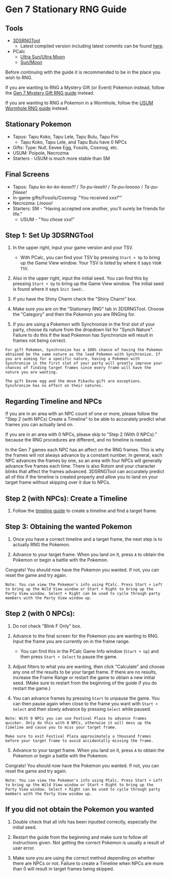 # Gen 7 Stationary RNG Guide

## Tools
- [3DSRNGTool](https://github.com/wwwwwwzx/3DSRNGTool/releases)
    - Latest compiled version including latest commits can be found [here](https://ci.appveyor.com/project/wwwwwwzx/3dsrngtool/build/artifacts).
- PCalc
    - [Ultra Sun/Ultra Moon](https://pokemonrng.com/downloads/pcalc/usum)
    - [Sun/Moon](https://pokemonrng.com/downloads/pcalc/sm)

Before continuing with the guide it is recommended to be in the place you wish to RNG.

If you are wanting to RNG a Mystery Gift (or Event) Pokemon instead, follow the [Gen 7 Mystery Gift RNG guide](https://pokemonrng.com/guides/sm/en/Mystery%20Gift%20(Event)%20RNG.md) instead.

If you are wanting to RNG a Pokemon in a Wormhole, follow the [USUM Wormhole RNG guide](https://pokemonrng.com/guides/usum/en/Stationary%20Wormhole%20RNG.md) instead.

## Stationary Pokemon
  - Tapus: Tapu Koko, Tapu Lele, Tapu Bulu, Tapu Fini
    - Tapu Koko, Tapu Lele, and Tapu Bulu have 0 NPCs
  - Gifts: Type: Null, Eevee Egg, Fossils, Cosmog, etc.
  - USUM: Poipole, Necrozma
  - Starters - USUM is much more stable than SM

## Final Screens
  - Tapus: _Tapu ko-ko-ko-kooo!!!_ / _Ta-pu-leeeh!_ / _Ta-pu-looooo_ / _Ta-pu-fiiieee!_
  - In-game gifts/Fossils/Cosmog: "You received xxx!""
  - Necrozma: _Linooo!_
  - Starters: SM - "Having accepted one another, you'll surely be friends for life."
    - USUM - "You chose xxx!"

## Step 1: Set Up 3DSRNGTool

1. In the upper right, input your game version and your TSV.
    - With PCalc, you can find your TSV by pressing `Start + Up` to bring up the Game View window. Your TSV is listed by where it says `YOUR TSV`.

2. Also in the upper right, input the initial seed. You can find this by pressing `Start + Up` to bring up the Game View window. The initial seed is found where it says `Init Seed:`.

3. If you have the Shiny Charm check the "Shiny Charm" box.

4. Make sure you are on the "Stationary RNG" tab in 3DSRNGTool. Choose the "Category" and then the Pokemon you are RNGing for.

5. If you are using a Pokemon with Synchronize in the first slot of your party, choose its nature from the dropdown list for "Synch Nature". Failure to do this if the lead Pokemon has Synchronize will result in frames not being correct.

```
For gift Pokemon, Synchronize has a 100% chance of having the Pokemon obtained be the same nature as the lead Pokemon with Synchronize. If you are aiming for a specific nature, having a Pokemon with Synchronize in the first slot of your party will greatly improve your chances of finding target frames since every frame will have the nature you are wanting.

The gift Eevee egg and the move Pikachu gift are exceptions. Synchronize has no effect on their natures.
```

## Regarding Timeline and NPCs

If you are in an area with an NPC count of one or more, please follow the "Step 2 (with NPCs) Create a Timeline" to be able to accurately predict what frames you can actually land on.

If you are in an area with 0 NPCs, please skip to "Step 2 (With 0 NPCs):" because the RNG procedures are different, and no timeline is needed.

In the Gen 7 games each NPC has an affect on the RNG frames. This is why the frames will not always advance by a constant number. In general, each NPC advances the frames by one, so an area with four NPCs will generally advance five frames each time. There is also Rotom and your character blinks that affect the frames advanced. 3DSRNGTool can accurately predict all of this if the timeline is created properly and allow you to land on your target frame without skipping over it due to NPCs.

## Step 2 (with NPCs): Create a Timeline

1. Follow the [timeline guide](https://pokemonrng.com/guides/sm/en/Timeline%20Guide.md) to create a timeline and find a target frame.

## Step 3: Obtaining the wanted Pokemon

1. Once you have a correct timeline and a target frame, the next step is to actually RNG the Pokemon.


2. Advance to your target frame. When you land on it, press `A` to obtain the Pokemon or begin a battle with the Pokemon.

Congrats! You should now have the Pokemon you wanted. If not, you can reset the game and try again.

```
Note: You can view the Pokemon's info using PCalc. Press Start + Left to bring up the Wild View window or Start + Right to bring up the Party View window. Select + Right can be used to cycle through party members with the Party View window up.
```

## Step 2 (with 0 NPCs):

1. Do not check "Blink F Only" box.

2. Advance to the final screen for the Pokemon you are wanting to RNG. Input the frame you are currently on in the frame range.
    - You can find this in the PCalc Game Info window (`Start + Up`) and then press `Start + Select` to pause the game.

3. Adjust filters to what you are wanting, then click "Calculate" and choose any one of the results to be your target frame.  If there are no results, increase the Frame Range or restart the game to obtain a new initial seed. (Make sure to restart from the beginning of the guide if you do restart the game.)

4. You can advance frames by pressing `Start` to unpause the game. You can then pause again when close to the frame you want with `Start + Select` and then slowly advance by pressing `Select` while paused.

```
Note: With 0 NPCs you can use Festival Plaza to advance frames quicker. Only do this with 0 NPCs, otherwise it will mess up the timeline and cause you to miss your target frame.

Make sure to exit Festival Plaza approximately a thousand frames before your target frame to avoid accidentally missing the frame.
```


5. Advance to your target frame. When you land on it, press `A` to obtain the Pokemon or begin a battle with the Pokemon.

Congrats! You should now have the Pokemon you wanted. If not, you can reset the game and try again.

```
Note: You can view the Pokemon's info using PCalc. Press Start + Left to bring up the Wild View window or Start + Right to bring up the Party View window. Select + Right can be used to cycle through party members with the Party View window up.
```


## If you did not obtain the Pokemon you wanted

1. Double check that all info has been inputted correctly, especially the initial seed.

2. Restart the guide from the beginning and make sure to follow _all_ instructions given. Not getting the correct Pokemon is usually a result of user error.

3. Make sure you are using the correct method depending on whether there are NPCs or not. Failure to create a Timeline when NPCs are more than 0 will result in target frames being skipped.
